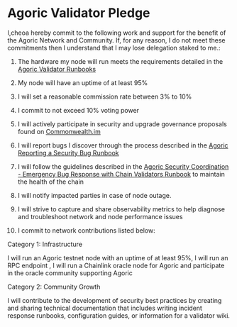 # Agoric Validator Pledge

I,cheoa hereby commit to the following work and support for the benefit of the Agoric Network and Community. If, for any reason, I do not meet these commitments then I understand that I may lose delegation staked to me.:

1. The hardware my node will run meets the requirements detailed in the [Agoric Validator Runbooks](https://github.com/Agoric/agoric-sdk/wiki/Runbooks)

2. My node will have an uptime of at least 95%

3. I will set a reasonable commission rate between 3% to 10%

4. I commit to not exceed 10% voting power

5. I will actively participate in security and upgrade governance proposals found on [Commonwealth.im](https://commonwealth.im/agoric)

6. I will report bugs I discover through the process described in the [Agoric Reporting a Security Bug Runbook](https://github.com/Agoric/agoric-sdk/wiki/Runbook%3A-Reporting-a-Security-Bug)

7. I will follow the guidelines described in the [Agoric Security Coordination - Emergency Bug Response with Chain Validators Runbook](https://github.com/Agoric/agoric-sdk/wiki/Runbook%3A-Security-Coordination---Emergency-Bug-Response-with-Chain-Validators) to maintain the health of the chain

8. I will notify impacted parties in case of node outage.

9. I will strive to capture and share observability metrics to help diagnose and troubleshoot network and node performance issues

10. I commit to network contributions listed below:

Category 1: Infrastructure

I will run an Agoric testnet node with an uptime of at least 95%, I will run an RPC endpoint , I will run a Chainlink oracle node for Agoric and participate in the oracle community supporting Agoric

Category 2: Community Growth

I will contribute to the development of security best practices by creating and sharing technical documentation that includes writing incident response runbooks, configuration guides, or information for a validator wiki. ‌